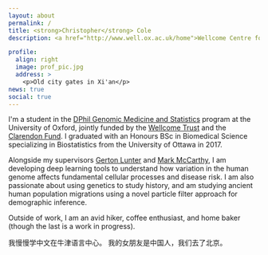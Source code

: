 ```yaml
---
layout: about
permalink: /
title: <strong>Christopher</strong> Cole
description: <a href="http://www.well.ox.ac.uk/home">Wellcome Centre for Human Genetics</a>, <a href="https://ox.ac.uk">University of Oxford</a>

profile:
  align: right
  image: prof_pic.jpg
  address: >
    <p>Old city gates in Xi'an</p>
news: true
social: true
---
```


I'm a student in the [DPhil Genomic Medicine and Statistics](https://www.ox.ac.uk/admissions/graduate/courses/dphil-genomic-medicine-and-statistics?wssl=1) program at the University of Oxford, jointly funded by the [Wellcome Trust](http://www.well.ox.ac.uk/home) and the [Clarendon Fund](http://www.ox.ac.uk/clarendon/about). I graduated with an Honours BSc in Biomedical Science specializing in Biostatistics from the University of Ottawa in 2017. 

 

Alongside my supervisors [Gerton Lunter](https://www.well.ox.ac.uk/research/research-groups/lunter-group) and [Mark McCarthy](https://www.ndm.ox.ac.uk/principal-investigators/researcher/mark-mccarthy), I am developing deep learning tools to understand how variation in the human genome affects fundamental cellular processes and disease risk. I am also passionate about using genetics to study history, and am studying ancient human population migrations using a novel particle filter approach for demographic inference.

Outside of work, I am an avid hiker, coffee enthusiast, and home baker (though the last is a work in progress).

我慢慢学中文在牛津语言中心。 我的女朋友是中国人，我们去了北京。
